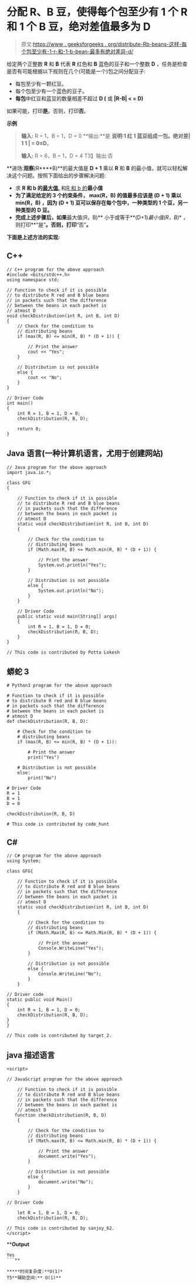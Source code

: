 # 分配 R、B 豆，使得每个包至少有 1 个 R 和 1 个 B 豆，绝对差值最多为 D

> 原文:[https://www . geeksforgeeks . org/distribute-Rb-beans-这样-每个包至少有-1-r-和-1-b-bean-最多有绝对差异-d/](https://www.geeksforgeeks.org/distribute-rb-beans-such-that-each-packet-has-at-least-1-r-and-1-b-bean-with-absolute-difference-at-most-d/)

给定两个正整数 **R** 和 **B** 代表 **R** 红色和 **B** 蓝色的豆子和一个整数 **D** ，任务是检查是否有可能根据以下规则在几个(可能是一个)包之间分配豆子:

*   每包至少有一颗红豆。
*   每个包至少有一个蓝色的豆子。
*   **每包**中红豆和蓝豆的数量相差不超过 **D (** 或 **|R-B| < = D)**

如果可能，打印**是**。否则，打印**否**。

**示例**

> **输入:** R = 1，B = 1，D = 0
> **输出:**是
> **说明:**1 红 1 蓝豆组成一包。绝对差**| 1 1 | = 0≤D**。
> 
> **输入:** R = 6，B = 1，D = 4
> T3】输出:否

**进场:**观察**(R****B)**的最大值是 **D + 1** 乘以 **R** 和 **B** 的最小值，就可以轻松解决这个问题。按照下面给出的步骤解决问题:

*   求 **R 和 b 的[最大值.](https://www.geeksforgeeks.org/compute-the-minimum-or-maximum-max-of-two-integers-without-branching/)** 和[R 和 b 的](https://www.geeksforgeeks.org/compute-the-minimum-or-maximum-max-of-two-integers-without-branching/)**最小值**
*   **为了满足给定的 3 个约束条件， **max(R，B)** 的值最多应该是 **(D + 1)** 乘以 **min(R，B)** ，因为 **(D + 1)** 豆可以保存在每个包中，一种类型的 1 个豆，另一种类型的 **D** 豆。**
*   **完成上述步骤后，如果**最大值(R，B)** 小于或等于**(D+1)*最小值(R，B)** ，则打印**“是”**。否则，打印**“否”**。**

**下面是上述方法的实现:**

## **C++**

```
// C++ program for the above approach
#include <bits/stdc++.h>
using namespace std;

// Function to check if it is possible
// to distribute R red and B blue beans
// in packets such that the difference
// between the beans in each packet is
// atmost D
void checkDistribution(int R, int B, int D)
{
    // Check for the condition to
    // distributing beans
    if (max(R, B) <= min(R, B) * (D + 1)) {

        // Print the answer
        cout << "Yes";
    }

    // Distribution is not possible
    else {
        cout << "No";
    }
}

// Driver Code
int main()
{
    int R = 1, B = 1, D = 0;
    checkDistribution(R, B, D);

    return 0;
}
```

## **Java 语言(一种计算机语言，尤用于创建网站)**

```
// Java program for the above approach
import java.io.*;

class GFG
{

    // Function to check if it is possible
    // to distribute R red and B blue beans
    // in packets such that the difference
    // between the beans in each packet is
    // atmost D
    static void checkDistribution(int R, int B, int D)
    {

        // Check for the condition to
        // distributing beans
        if (Math.max(R, B) <= Math.min(R, B) * (D + 1)) {

            // Print the answer
            System.out.println("Yes");
        }

        // Distribution is not possible
        else {
            System.out.println("No");
        }
    }

    // Driver Code
    public static void main(String[] args)
    {
        int R = 1, B = 1, D = 0;
        checkDistribution(R, B, D);
    }
}

// This code is contributed by Potta Lokesh
```

## **蟒蛇 3**

```
# Python3 program for the above approach

# Function to check if it is possible
# to distribute R red and B blue beans
# in packets such that the difference
# between the beans in each packet is
# atmost D
def checkDistribution(R, B, D):

    # Check for the condition to
    # distributing beans
    if (max(R, B) <= min(R, B) * (D + 1)):

        # Print the answer
        print("Yes")

    # Distribution is not possible
    else:
        print("No")

# Driver Code
R = 1
B = 1
D = 0

checkDistribution(R, B, D)

# This code is contributed by code_hunt
```

## **C#**

```
// C# program for the above approach
using System;

class GFG{

    // Function to check if it is possible
    // to distribute R red and B blue beans
    // in packets such that the difference
    // between the beans in each packet is
    // atmost D
    static void checkDistribution(int R, int B, int D)
    {

        // Check for the condition to
        // distributing beans
        if (Math.Max(R, B) <= Math.Min(R, B) * (D + 1)) {

            // Print the answer
            Console.WriteLine("Yes");
        }

        // Distribution is not possible
        else {
            Console.WriteLine("No");
        }
    }

// Driver code
static public void Main()
{
    int R = 1, B = 1, D = 0;
    checkDistribution(R, B, D);
}
}

// This code is contributed by target_2.
```

## **java 描述语言**

```
<script>

// JavaScript program for the above approach

    // Function to check if it is possible
    // to distribute R red and B blue beans
    // in packets such that the difference
    // between the beans in each packet is
    // atmost D
   function checkDistribution(R, B, D)
    {

        // Check for the condition to
        // distributing beans
        if (Math.max(R, B) <= Math.min(R, B) * (D + 1)) {

            // Print the answer
            document.write("Yes");
        }

        // Distribution is not possible
        else {
            document.write("No");
        }
    }

// Driver Code

    let R = 1, B = 1, D = 0;
    checkDistribution(R, B, D);

// This code is contributed by sanjoy_62.
</script>
```

****Output**

```
Yes
```** 

*****时间复杂度:**O(1)*
T5**辅助空间:** O(1)**